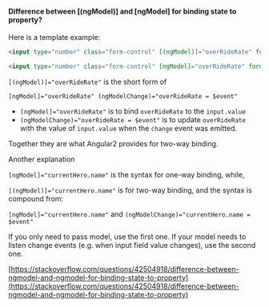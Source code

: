 #### Difference between [(ngModel)] and [ngModel] for binding state to property?


Here is a template example:

```html
<input type="number" class="form-control" [(ngModel)]="overRideRate" formControlName="OverRideRate">

<input type="number" class="form-control" [ngModel]="overRideRate" formControlName="OverRideRate">

```

`[(ngModel)]="overRideRate"` is the short form of 

`[ngModel]="overRideRate"
 (ngModelChange)="overRideRate = $event"`

- `[ngModel]="overRideRate"` is to bind `overRideRate` to the `input.value`
-  `(ngModelChange)="overRideRate = $event"` is to update `overRideRate` with the value of `input.value` when the `change` event was emitted.

Together they are what Angular2 provides for two-way binding.


Another explanation 

`[ngModel]="currentHero.name"` is the syntax for one-way binding, while,

`[(ngModel)]="currentHero.name"` is for two-way binding, and the syntax is compound from:

`[ngModel]="currentHero.name"` and `(ngModelChange)="currentHero.name = $event"`

If you only need to pass model, use the first one. If your model needs to listen change events (e.g. when input field value changes), use the second one.

[https://stackoverflow.com/questions/42504918/difference-between-ngmodel-and-ngmodel-for-binding-state-to-property](https://stackoverflow.com/questions/42504918/difference-between-ngmodel-and-ngmodel-for-binding-state-to-property)